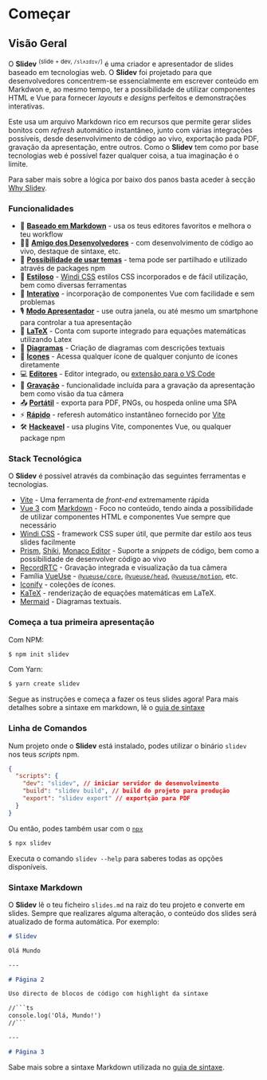 # Começar

## Visão Geral

O **Slidev** <sup>(slide + dev, `/slʌɪdɪv/`)</sup> é uma criador e apresentador de slides baseado em tecnologias web. O **Slidev** foi projetado para que desenvolvedores concentrem-se essencialmente em escrever conteúdo em Markdwon e, ao mesmo tempo, ter a possibilidade de utilizar componentes HTML e Vue para fornecer *layouts* e *designs* perfeitos e demonstrações interativas.

Este usa um arquivo Markdown rico em recursos que permite gerar slides bonitos com *refresh* automático instantâneo, junto com várias integrações possíveis, desde desenvolvimento de código ao vivo, exportação pada PDF, gravação da apresentação, entre outros. Como o **Slidev** tem como por base tecnologias web é possível fazer qualquer coisa, a tua imaginação é o limite.

Para saber mais sobre a lógica por baixo dos panos basta aceder à secção [Why Slidev](/guide/why).


### Funcionalidades

- 📝 [**Baseado em Markdown**](/guide/syntax.html) - usa os teus editores favoritos e melhora o teu workflow
- 🧑‍💻 [**Amigo dos Desenvolvedores**](/guide/syntax.html#code-blocks) - com desenvolvimento de código ao vivo, destaque de sintaxe, etc.
- 🎨 [**Possibilidade de usar temas**](/themes/gallery.html) - tema pode ser partilhado e utilizado através de packages npm
- 🌈 [**Estiloso**](/guide/syntax.html#embedded-styles) - [Windi CSS](https://windicss.org/) estilos CSS incorporados e de fácil utilização, bem como diversas ferramentas
- 🤹 [**Interativo**](/custom/directory-structure.html#components) - incorporação de componentes Vue com facilidade e sem problemas
- 🎙 [**Modo Apresentador**](/guide/presenter-mode.html) - use outra janela, ou até mesmo um smartphone para controlar a tua apresentação
- 🧮 [**LaTeX**](/guide/syntax.html#latex) - Conta com suporte integrado para equações matemáticas utilizando Latex
- 📰 [**Diagramas**](/guide/syntax.html#diagrams) - Criação de diagramas com descrições textuais
- 🌟 [**Ícones**](/guide/syntax.html#icons) - Acessa qualquer ícone de qualquer conjunto de ícones diretamente
- 💻 [**Editores**](/guide/editors.html) - Editor integrado, ou [extensão para o VS Code](https://github.com/slidevjs/slidev-vscode)
- 🎥 [**Gravação**](/guide/recording.html) - funcionalidade incluída para a gravação da apresentação bem como visão da tua câmera
- 📤 [**Portátil**](/guide/exporting.html) - exporta para PDF, PNGs, ou hospeda online uma SPA
- ⚡️ [**Rápido**](https://vitejs.dev) - referesh automático instantâneo fornecido por [Vite](https://vitejs.dev)
- 🛠 [**Hackeavel**](/custom/config-vite.html) - usa plugins Vite, componentes Vue, ou qualquer package npm

### Stack Tecnológica

O **Slidev** é possível através da combinação das seguintes ferramentas e tecnologias.

- [Vite](https://vitejs.dev) - Uma ferramenta de *front-end* extremamente rápida
- [Vue 3](https://v3.vuejs.org/) com [Markdown](https://daringfireball.net/projects/markdown/syntax) - Foco no conteúdo, tendo ainda a possibilidade de utilizar componentes HTML e componentes Vue sempre que necessário
- [Windi CSS](https://github.com/windicss/windicss) - framework CSS super útil, que permite dar estilo aos teus slides facilmente
- [Prism](https://github.com/PrismJS/prism), [Shiki](https://github.com/shikijs/shiki), [Monaco Editor](https://github.com/Microsoft/monaco-editor) - Suporte a *snippets* de código, bem como a possibilidade de desenvolver código ao vivo
- [RecordRTC](https://recordrtc.org) - Gravação integrada e visualização da tua câmera
- Família [VueUse](https://vueuse.org) -  [`@vueuse/core`](https://github.com/vueuse/vueuse), [`@vueuse/head`](https://github.com/vueuse/head), [`@vueuse/motion`](https://github.com/vueuse/motion), etc.
- [Iconify](https://iconify.design/) - coleções de ícones.
- [KaTeX](https://katex.org/) - renderização de equações matemáticas em LaTeX.
- [Mermaid](https://mermaid-js.github.io/mermaid) - Diagramas textuais.

### Começa a tua primeira apresentação

Com NPM:

```bash
$ npm init slidev
```

Com Yarn:

```bash
$ yarn create slidev
```

Segue as instruções e começa a fazer os teus slides agora! Para mais detalhes sobre a sintaxe em markdown, lê o [guia de sintaxe](/guide/syntex)

### Linha de Comandos

Num projeto onde o **Slidev** está instalado, podes utilizar o binário `slidev` nos teus *scripts* npm.


```json
{
  "scripts": {
    "dev": "slidev", // iniciar servidor de desenvolvimento
    "build": "slidev build", // build do projeto para produção
    "export": "slidev export" // exportção para PDF
  }
}
```

Ou então, podes também usar com o [`npx`](https://www.npmjs.com/package/npx)

```bash
$ npx slidev
```

Executa o comando `slidev --help` para saberes todas as opções disponíveis.

### Sintaxe Markdown

O **Slidev** lê o teu ficheiro `slides.md` na raiz do teu projeto e converte em slides. Sempre que realizares alguma alteração, o conteúdo dos slides será atualizado de forma automática. Por exemplo:

~~~md
# Slidev

Olá Mundo

---

# Página 2

Uso directo de blocos de código com highlight da sintaxe

//```ts
console.log('Olá, Mundo!')
//```

---

# Página 3
~~~

Sabe mais sobre a sintaxe Markdown utilizada no [guia de sintaxe](/guide/syntax).
